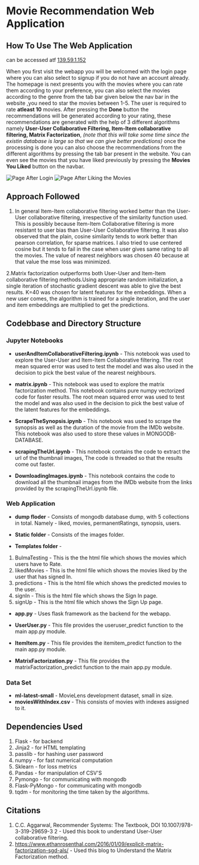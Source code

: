 # Movie Recommendation Web Application

## How To Use The Web Application
can be accessed atf [139.59.1.152](http://139.59.1.152)

When you first visit the webapp you will be welcomed with the login page where you can also select to signup if you do not have an account already. The homepage is next presents you with the movies where you can rate them according to your preference, you can also select the movies according to the genre from the tab bar given below the nav bar in the website ,you need to star the movies between 1-5. The user is required to rate **atleast 10** movies. After pressing the **Done** button the recommendations will be generated according to your rating, these recommendations are generated with the help of 3 different algorithms namely **User-User Collaborative Filtering, Item-Item collaborative filtering, Matrix Factorization**, *(note that this will take some time since the existin database is large so that we can give better predictions)* once the processing is done you can also choose the recommendations from the different algorithms by pressing the tab bar present in the website.
You can even see the movies that you have liked previously by pressing the **Movies You Liked** button on the navbar.

![Page After Login](https://github.com/Shivansh-Mishra08/RecommendingMovies/blob/master/moviePage.png)
![Page After Liking the Movies](https://github.com/Shivansh-Mishra08/RecommendingMovies/blob/master/likedMovies.png)

## Approach Followed

1. In general Item-Item collaborative filtering worked better than the User-User collaborative filtering, irrespective of the similarity function used. This is possibly because Item-Item Collaborative filtering is more resistant to user bias than User-User Collaborative filtering. It was also observed that the plain, cosine similarity tends to work better than pearson correlation, for sparse matrices. I also tried to use centered cosine but it tends to fail in the case when user gives same rating to all the movies. The value of nearest neighbors was chosen 40 because at that value the mse loss was minimized.

2.Matrix factorization outperforms both User-User and Item-Item collaborative filtering methods.Using appropriate random initialization, a single iteration of stochastic gradient descent was able to give the best results. K=40 was chosen for latent features for the embeddings. When a new user comes, the algorithm is trained for a single iteration, and the user and item embeddings are multiplied to get the predictions.

## Codebbase and Directory Structure

### Jupyter Notebooks
* **userAndItemCollaborativeFiltering.ipynb** - This notebook was used to explore the User-User and Item-Item Collaborative filtering. The root mean squared error was used to test the model and was also used in the decision to pick the best value of the nearest neighbours.

* **matrix.ipynb** - This notebook was used to explore the matrix factorization method. This notebook contains pure numpy vectorized code for faster results. The root mean squared error was used to test the model and was also used in the decision to pick the best value of the latent features for the embeddings.

* **ScrapeTheSynopsis.ipynb** - This notebook was used to scrape the synopsis as well as the duration of the movie from the IMDb website. This notebook was also used to store these values in MONGODB-DATABASE.

* **scrapingTheUrl.ipynb** - This notebook contains the code to extract the url of the thumbnail images, The code is threaded so that the results come out faster.

* **DownloadingImages.ipynb** - This notebook contains the code to download all the thumbnail images from the IMDb website from the links provided by the scrapingTheUrl.ipynb file.

### Web Application

* **dump floder** - Consists of mongodb database dump, with 5 collections in total. Namely - liked, movies, permanentRatings, synopsis, users.

* **Static folder** - Consists of the images folder.

* **Templates folder** - 
1. BulmaTesting - This is the the html file which shows the movies which users have to Rate.
2. likedMovies - This is the html file which shows the movies liked by the user that has signed In.
3. predictions - This is the html file which shows the predicted movies to the user.
4. signIn - This is the html file which shows the Sign In page.
5. signUp - This is the html file which shows the Sign Up page.

* **app.py** - Uses flask framework as the backend for the webapp.

* **UserUser.py** - This file provides the useruser_predict function to the main app.py module.

* **ItemItem.py** - This file provides the itemitem_predict function to the main app.py module.

* **MatrixFactorization.py** - This file provides the matrixFactorization_predict function to the main app.py module.

### Data Set
* **ml-latest-small** - MovieLens development dataset,  small in size.
* **moviesWithIndex.csv** - This consists of movies with indexes assigned to it.

## Dependencies Used
1. Flask - for backend
2. Jinja2 - for HTML templating
3. passlib - for hashing user password
4. numpy - for fast numerical computation
5. Sklearn - for loss metrics
6. Pandas - for manipulation of CSV'S
7. Pymongo - for communicating with mongodb
8. Flask-PyMongo - for communicating with mongodb
9. tqdm - for monitoring the time taken by the algorithms.

## Citations
 1. C.C. Aggarwal, Recommender Systems: The Textbook, DOI 10.1007/978-3-319-29659-3 2 - Used this book to understand User-User collaborative filtering.
 2. https://www.ethanrosenthal.com/2016/01/09/explicit-matrix-factorization-sgd-als/ - Used this blog to Understand the Matrix Factorization method.


